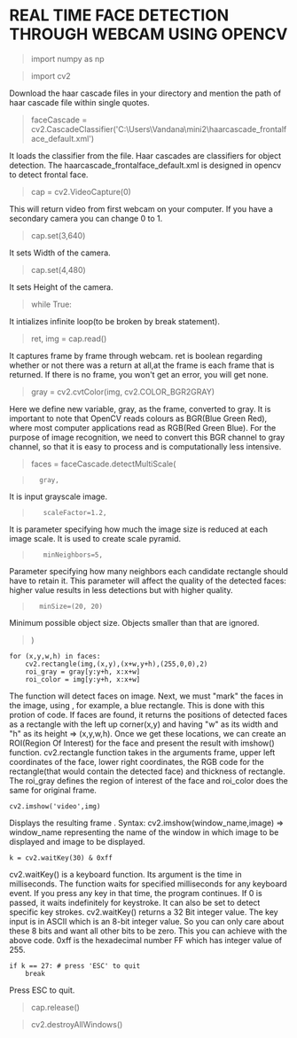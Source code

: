 ﻿# REAL TIME FACE DETECTION THROUGH WEBCAM USING OPENCV
 >import numpy as np
 
 >import cv2
 
 Download the haar cascade files in your directory and mention the path of haar cascade file within single quotes.
 
 >faceCascade = cv2.CascadeClassifier('C:\\Users\\Vandana\\mini2\\haarcascade_frontalface_default.xml')

It loads the classifier from the file. Haar cascades are classifiers for object detection. The haarcascade_frontalface_default.xml is designed in opencv to detect frontal face.

>cap = cv2.VideoCapture(0)

This will return video from first webcam on your computer. If you have a secondary camera you can change 0 to 1.

>cap.set(3,640) 

It sets Width of the camera.

>cap.set(4,480) 

It sets Height of the camera. 

>while True:

It intializes infinite loop(to be broken by break statement).

>    ret, img = cap.read()

It captures frame by frame through webcam. ret is boolean regarding whether or not there was a return at all,at the frame is each frame that is returned. If there is no frame, you won't get an error, you will get none.

>    gray = cv2.cvtColor(img, cv2.COLOR_BGR2GRAY)

Here we define new variable, gray, as the frame, converted to gray. It is important to note that OpenCV reads colours as BGR(Blue Green Red), where most computer applications read as RGB(Red Green Blue). For the purpose of image recognition, we need to convert this BGR channel to gray channel, so that it is easy to process and is computationally less intensive.

>   faces = faceCascade.detectMultiScale(

>       gray,

It is input grayscale image.

>        scaleFactor=1.2,

It is parameter specifying how much the image size is reduced at each image scale. It is used to create scale pyramid.

>        minNeighbors=5,    

Parameter specifying how many neighbors each candidate rectangle should have to retain it. This parameter will affect the quality of the detected faces: higher value results in less detections but with higher quality.

>       minSize=(20, 20)

Minimum possible object size. Objects smaller than that are ignored.

>   )


    for (x,y,w,h) in faces:
        cv2.rectangle(img,(x,y),(x+w,y+h),(255,0,0),2)
        roi_gray = gray[y:y+h, x:x+w]
        roi_color = img[y:y+h, x:x+w]
 
 
The function will detect faces on image. Next, we must "mark" the faces in the image, using , for example,  a blue rectangle. This is done with this protion of code. If faces are found, it returns the positions of detected faces as a rectangle with the left up corner(x,y) and having "w" as its width and "h" as its height => (x,y,w,h). Once we get these locations, we can create an ROI(Region Of Interest) for the face and present the result with imshow() function. cv2.rectangle function takes in the arguments frame, upper left coordinates of the face, lower right coordinates, the RGB code for the rectangle(that would contain the detected face) and thickness of rectangle. The roi_gray defines the region of interest of the face and roi_color does the same for original frame.
 

    cv2.imshow('video',img)
    
Displays the resulting frame .
Syntax: cv2.imshow(window_name,image) => window_name representing the name of the window in which image to be displayed and image to be displayed.

    k = cv2.waitKey(30) & 0xff
    
cv2.waitKey() is a keyboard function. Its argument is the time in milliseconds. The function waits for specified milliseconds for any keyboard event. If you press any key in that time, the program continues. If 0 is passed, it waits indefinitely for keystroke. It can also be set to detect specific key strokes.
cv2.waitKey() returns a 32 Bit integer value. The key input is in ASCII which is an 8-bit integer value. So you can only care about these 8 bits and want all other bits to be zero. This you can achieve with the above code. 0xff is the hexadecimal number FF which has integer value of 255.
    
    if k == 27: # press 'ESC' to quit
        break

Press ESC to quit.

>cap.release()

>cv2.destroyAllWindows()
